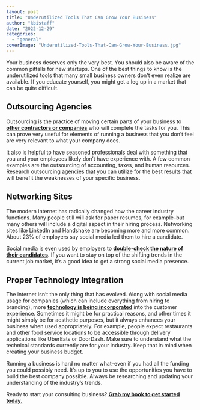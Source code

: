 ```yaml
---
layout: post
title: "Underutilized Tools That Can Grow Your Business"
author: "kbistaff"
date: "2022-12-29"
categories: 
  - "general"
coverImage: "Underutilized-Tools-That-Can-Grow-Your-Business.jpg"
---
```


Your business deserves only the very best. You should also be aware of the common pitfalls for new startups. One of the best things to know is the underutilized tools that many small business owners don't even realize are available. If you educate yourself, you might get a leg up in a market that can be quite difficult.

## **Outsourcing Agencies**

Outsourcing is the practice of moving certain parts of your business to [**other contractors or companies**](https://www.outsourceaccelerator.com/articles/how-to-choose-outsourcing-companies/) who will complete the tasks for you. This can prove very useful for elements of running a business that you don’t feel are very relevant to what your company does. 

It also is helpful to have seasoned professionals deal with something that you and your employees likely don’t have experience with. A few common examples are the outsourcing of accounting, taxes, and human resources. Research outsourcing agencies that you can utilize for the best results that will benefit the weaknesses of your specific business.

## **Networking Sites**

The modern internet has radically changed how the career industry functions. Many people still will ask for paper resumes, for example–but many others will include a digital aspect in their hiring process. Networking sites like LinkedIn and Handshake are becoming more and more common. About 23% of employers say social media led them to hire a candidate. 

Social media is even used by employers to [**double-check the nature of their candidates**](https://olytac.com/social-media-and-personal-privacy-part-1/). If you want to stay on top of the shifting trends in the current job market, it’s a good idea to get a strong social media presence. 

## **Proper Technology Integration**

The internet isn’t the only thing that has evolved. Along with social media usage for companies (which can include everything from hiring to branding), more [**technology is being incorporated**](https://newtohr.com/how-to-smoothly-integrate-new-processes-and-technology-into-your-business/) into the customer experience. Sometimes it might be for practical reasons, and other times it might simply be for aesthetic purposes, but it always enhances your business when used appropriately. For example, people expect restaurants and other food service locations to be accessible through delivery applications like UberEats or DoorDash. Make sure to understand what the technical standards currently are for your industry. Keep that in mind when creating your business budget.

Running a business is hard no matter what–even if you had all the funding you could possibly need. It’s up to you to use the opportunities you have to build the best company possible. Always be researching and updating your understanding of the industry’s trends. 

Ready to start your consulting business? [**Grab my book to get started today.**](https://ebook.katebagoy.com/lto)
